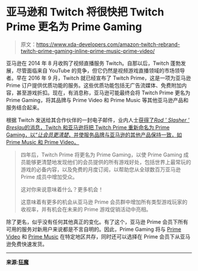 # 亚马逊和 Twitch 将很快把 Twitch Prime 更名为 Prime Gaming

> 原文：<https://www.xda-developers.com/amazon-twitch-rebrand-twitch-prime-gaming-inline-prime-music-prime-video/>

亚马逊在 2014 年 8 月收购了视频直播服务 Twitch。自那以后，Twitch 蓬勃发展，尽管面临来自 YouTube 的竞争，但它仍然是视频游戏直播领域的市场领导者。早在 2016 年 9 月，Twitch 就已经宣布了 Twitch Prime，这是一项为亚马逊 Prime 订户提供优质功能的服务。这些优质功能包括无广告流媒体、免费附加内容，甚至游戏折扣。现在，有消息称，亚马逊可能最终会将 Twitch Prime 更名为 Prime Gaming，将其品牌与 Prime Video 和 Prime Music 等其他亚马逊产品和服务结合起来。

根据 Twitch 发送给其合作伙伴的一封电子邮件，业内人士[获得了*Rod ' Slasher ' Breslau*的消息，Twitch 和亚马逊将把 Twitch Prime 重新命名为 Prime Gaming，以“*让会员更清楚*，并使服务品牌与亚马逊的其他产品保持一致，如 Prime Music 和 Prime Video。](https://twitter.com/Slasher/status/1292706757870067713?s=19)

> 四年后，Twitch Prime 将更名为 Prime Gaming，以使 Prime Gaming 成员能够更清楚地发现他们的会员提供的所有游戏好处，包括世界上最常玩的游戏的必备内容，以及免费的月度订阅，以帮助您从全球数百万亚马逊 Prime 成员中增加受众。
> 
> 这对你来说意味着什么？更多机会！
> 
> 这意味着有更多的机会从亚马逊 Prime 会员群中增加所有类型游戏玩家的收视率，并有机会在未来的 Prime 游戏促销活动中亮相。

除了更名，似乎没有任何其他真正的变化。有了这个，亚马逊 Prime 会员下所有可用的服务对新用户来说都是不言自明的。因此，Prime Gaming 将与 [Prime Video](https://www.xda-developers.com/amazon-prime-video-preps-random-episode-button-shuffled-playlist-choosing-audio-language-downloads/) 和 [Prime Music](https://www.xda-developers.com/amazon-music-youtube-music-free-smart-speakers/) 在特定地区共存，同时还可以选择在 Prime 会员下从亚马逊免费快速发货。

* * *

**来源:[狂魔](https://twitter.com/Slasher/status/1292708803163684864)**
